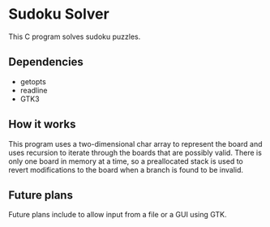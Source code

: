 # Sudoku Solver
This C program solves sudoku puzzles. 

## Dependencies
* getopts
* readline
* GTK3

## How it works
This program uses a two-dimensional char array to represent the board and uses recursion to iterate through the boards that are possibly valid. There is only one board in memory at a time, so a preallocated stack is used to revert modifications to the board when a branch is found to be invalid.

## Future plans
Future plans include to allow input from a file or a GUI using GTK.
